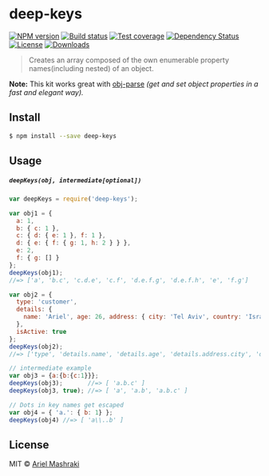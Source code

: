 # deep-keys 
[![NPM version][npm-image]][npm-url]
[![Build status][travis-image]][travis-url]
[![Test coverage][coveralls-image]][coveralls-url]
[![Dependency Status][david-image]][david-url]
[![License][license-image]][license-url]
[![Downloads][downloads-image]][downloads-url]

> Creates an array composed of the own enumerable property names(including nested) of an object.

**Note:** This kit works great with [obj-parse](https://github.com/a8m/obj-parse) _(get and set object properties in a fast and elegant way)._

## Install

```sh
$ npm install --save deep-keys
```

## Usage
##### `deepKeys(obj, intermediate[optional])`
```js
var deepKeys = require('deep-keys');

var obj1 = {
  a: 1,
  b: { c: 1 },
  c: { d: { e: 1 }, f: 1 },
  d: { e: { f: { g: 1, h: 2 } } },
  e: 2,
  f: { g: [] }
};
deepKeys(obj1);
//=> ['a', 'b.c', 'c.d.e', 'c.f', 'd.e.f.g', 'd.e.f.h', 'e', 'f.g']

var obj2 = {
  type: 'customer',
  details: {
    name: 'Ariel', age: 26, address: { city: 'Tel Aviv', country: 'Israel' }
  },
  isActive: true
};
deepKeys(obj2);
//=> ['type', 'details.name', 'details.age', 'details.address.city', 'details.address.country', 'isActive']

// intermediate example
var obj3 = {a:{b:{c:1}}};
deepKeys(obj3);       //=> [ 'a.b.c' ]
deepKeys(obj3, true); //=> [ 'a', 'a.b', 'a.b.c' ]

// Dots in key names get escaped
var obj4 = { 'a.': { b: 1} };
deepKeys(obj4) //=> [ 'a\\..b' ]
```


## License

MIT © [Ariel Mashraki](https://github.com/a8m)

[npm-image]: https://img.shields.io/npm/v/deep-keys.svg?style=flat-square
[npm-url]: https://npmjs.org/package/deep-keys
[travis-image]: https://img.shields.io/travis/a8m/deep-keys.svg?style=flat-square
[travis-url]: https://travis-ci.org/a8m/deep-keys
[coveralls-image]: https://img.shields.io/coveralls/a8m/deep-keys.svg?style=flat-square
[coveralls-url]: https://coveralls.io/r/a8m/deep-keys
[david-image]: http://img.shields.io/david/a8m/deep-keys.svg?style=flat-square
[david-url]: https://david-dm.org/a8m/deep-keys
[license-image]: http://img.shields.io/npm/l/deep-keys.svg?style=flat-square
[license-url]: LICENSE
[downloads-image]: http://img.shields.io/npm/dm/deep-keys.svg?style=flat-square
[downloads-url]: https://npmjs.org/package/deep-keys

